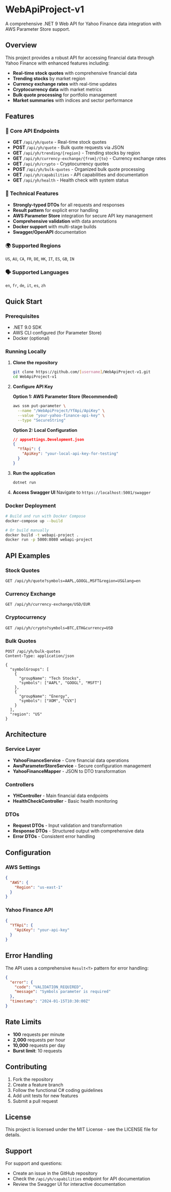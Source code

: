 # WebApiProject-v1

A comprehensive .NET 9 Web API for Yahoo Finance data integration with AWS Parameter Store support.

## Overview

This project provides a robust API for accessing financial data through Yahoo Finance with enhanced features including:

- **Real-time stock quotes** with comprehensive financial data
- **Trending stocks** by market region
- **Currency exchange rates** with real-time updates
- **Cryptocurrency data** with market metrics
- **Bulk quote processing** for portfolio management
- **Market summaries** with indices and sector performance

## Features

### 🎯 Core API Endpoints

- **GET** `/api/yh/quote` - Real-time stock quotes
- **POST** `/api/yh/quote` - Bulk quote requests via JSON
- **GET** `/api/yh/trending/{region}` - Trending stocks by region
- **GET** `/api/yh/currency-exchange/{from}/{to}` - Currency exchange rates
- **GET** `/api/yh/crypto` - Cryptocurrency quotes
- **POST** `/api/yh/bulk-quotes` - Organized bulk quote processing
- **GET** `/api/yh/capabilities` - API capabilities and documentation
- **GET** `/api/yh/health` - Health check with system status

### 🔧 Technical Features

- **Strongly-typed DTOs** for all requests and responses
- **Result<T> pattern** for explicit error handling
- **AWS Parameter Store** integration for secure API key management
- **Comprehensive validation** with data annotations
- **Docker support** with multi-stage builds
- **Swagger/OpenAPI** documentation

### 🌍 Supported Regions

`US`, `AU`, `CA`, `FR`, `DE`, `HK`, `IT`, `ES`, `GB`, `IN`

### 🗣️ Supported Languages

`en`, `fr`, `de`, `it`, `es`, `zh`

## Quick Start

### Prerequisites

- .NET 9.0 SDK
- AWS CLI configured (for Parameter Store)
- Docker (optional)

### Running Locally

1. **Clone the repository**
   ```bash
   git clone https://github.com/[username]/WebApiProject-v1.git
   cd WebApiProject-v1
   ```

2. **Configure API Key**
   
   **Option 1: AWS Parameter Store (Recommended)**
   ```bash
   aws ssm put-parameter \
     --name "/WebApiProject/YfApi/ApiKey" \
     --value "your-yahoo-finance-api-key" \
     --type "SecureString"
   ```

   **Option 2: Local Configuration**
   ```json
   // appsettings.Development.json
   {
     "YfApi": {
       "ApiKey": "your-local-api-key-for-testing"
     }
   }
   ```

3. **Run the application**
   ```bash
   dotnet run
   ```

4. **Access Swagger UI**
   Navigate to `https://localhost:5001/swagger`

### Docker Deployment

```bash
# Build and run with Docker Compose
docker-compose up --build

# Or build manually
docker build -t webapi-project .
docker run -p 5000:8080 webapi-project
```

## API Examples

### Stock Quotes
```http
GET /api/yh/quote?symbols=AAPL,GOOGL,MSFT&region=US&lang=en
```

### Currency Exchange
```http
GET /api/yh/currency-exchange/USD/EUR
```

### Cryptocurrency
```http
GET /api/yh/crypto?symbols=BTC,ETH&currency=USD
```

### Bulk Quotes
```http
POST /api/yh/bulk-quotes
Content-Type: application/json

{
  "symbolGroups": [
    {
      "groupName": "Tech Stocks",
      "symbols": ["AAPL", "GOOGL", "MSFT"]
    },
    {
      "groupName": "Energy",
      "symbols": ["XOM", "CVX"]
    }
  ],
  "region": "US"
}
```

## Architecture

### Service Layer
- **YahooFinanceService** - Core financial data operations
- **AwsParameterStoreService** - Secure configuration management
- **YahooFinanceMapper** - JSON to DTO transformation

### Controllers
- **YHController** - Main financial data endpoints
- **HealthCheckController** - Basic health monitoring

### DTOs
- **Request DTOs** - Input validation and transformation
- **Response DTOs** - Structured output with comprehensive data
- **Error DTOs** - Consistent error handling

## Configuration

### AWS Settings
```json
{
  "AWS": {
    "Region": "us-east-1"
  }
}
```

### Yahoo Finance API
```json
{
  "YfApi": {
    "ApiKey": "your-api-key"
  }
}
```

## Error Handling

The API uses a comprehensive `Result<T>` pattern for error handling:

```json
{
  "error": {
    "code": "VALIDATION_REQUIRED",
    "message": "Symbols parameter is required"
  },
  "timestamp": "2024-01-15T10:30:00Z"
}
```

## Rate Limits

- **100** requests per minute
- **2,000** requests per hour
- **10,000** requests per day
- **Burst limit**: 10 requests

## Contributing

1. Fork the repository
2. Create a feature branch
3. Follow the functional C# coding guidelines
4. Add unit tests for new features
5. Submit a pull request

## License

This project is licensed under the MIT License - see the LICENSE file for details.

## Support

For support and questions:
- Create an issue in the GitHub repository
- Check the `/api/yh/capabilities` endpoint for API documentation
- Review the Swagger UI for interactive documentation

